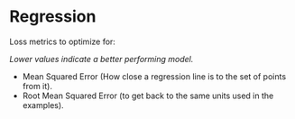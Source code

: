 # Regression

Loss metrics to optimize for:

_Lower values indicate a better performing model._

* Mean Squared Error \(How close a regression line is to the set of points from it\).
* Root Mean Squared Error \(to get back to the same units used in the examples\).

